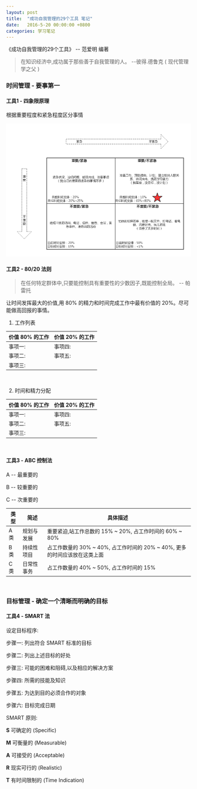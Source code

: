 ```yaml
---
layout: post
title:  "成功自我管理的29个工具 笔记"
date:   2016-5-20 00:00:00 +0800
categories: 学习笔记
---
```


《成功自我管理的29个工具》 -- 范爱明 编著

> 在知识经济中,成功属于那些善于自我管理的人。 --彼得.德鲁克 ( 现代管理学之父 )

### 时间管理 - 要事第一

#### 工具1 - 四象限原理

根据重要程度和紧急程度区分事情

![四象限原理][0]

#### 工具2 - 80/20 法则

> 在任何特定群体中,只要能控制具有重要性的少数因子,既能控制全局。 -- 帕雷托

让时间发挥最大的价值,用 80% 的精力和时间完成工作中最有价值的 20%。尽可能做高回报的事情。

1) 工作列表

|价值 80% 的工作|价值 20% 的工作|
|---|---|
|事项一: |事项四:|
|事项二: |事项五:|
|事项三: ||

<br/>

2) 时间和精力分配

|价值 80% 的工作|价值 20% 的工作|
|---|---|
|事项一: |事项四:|
|事项二: |事项五:|
|事项三: ||

<br/>

#### 工具3 - ABC 控制法

A -- 最重要的

B -- 较重要的

C -- 次重要的

|类型|简述|具体描述|
|---|---|--|
|A 类|规划与发展|重要紧迫,站工作总数的 15% ~ 20%, 占工作时间的 60% ~ 80%|
|B 类|持续性项目|占工作数量的 30% ~ 40%, 占工作时间的 20% ~ 40%, 更多的时间应该放在这类上面|
|C 类|日常性事务|占工作数量的 40% ~ 50%, 占工作时间的 15%|

<br/>

### 目标管理 - 确定一个清晰而明确的目标

#### 工具4 - SMART 法

设定目标程序:

步骤一: 列出符合 SMART 标准的目标

步骤二: 列出上述目标的好处

步骤三: 可能的困难和阻碍,以及相应的解决方案

步骤四: 所需的技能及知识

步骤五: 为达到目的必须合作的对象

步骤六: 目标完成日期

SMART 原则:

**S** 可确定的 (Specific)

**M** 可衡量的 (Measurable)

**A** 可接受的 (Acceptable)

**R** 现实可行的 (Realistic)

**T** 有时间限制的 (Time Indication)


  [0]: /images/4象限原则.png
